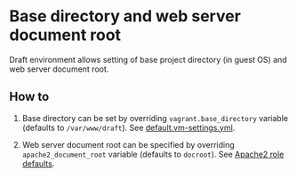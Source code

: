 # Base directory and web server document root

Draft environment allows setting of base project directory (in guest OS) and web server document root.

## How to

1. Base directory can be set by overriding `vagrant.base_directory` variable (defaults to `/var/www/draft`). See [default.vm-settings.yml](/default.vm-settings.yml#L23).

1. Web server document root can be specified by overriding `apache2_document_root` variable (defaults to `docroot`). See [Apache2 role defaults](/provisioning/playbooks/roles/apache2/defaults/main.yml).
